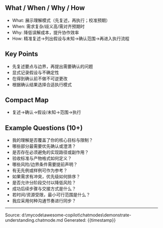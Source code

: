 ## What / When / Why / How

- What: 展示理解模式（先复述，再执行；校准预期）
- When: 需求复杂/歧义高/需对齐预期时
- Why: 降低误解成本，提升协作效率
- How: 精准复述→列出假设与未知→确认范围→再进入执行流程

## Key Points

- 先复述要点与边界，再提出需要确认的问题
- 显式记录假设与不确定性
- 在得到确认前不做不可逆更改
- 根据确认结果选择合适执行模式

## Compact Map

- 复述→确认→假设/未知→范围→执行

## Example Questions (10+)

- 我的理解是否覆盖了你的核心目标与限制？
- 哪些部分最需要优先确认或澄清？
- 是否存在必须避免的实现路径或副作用？
- 验收标准与产物格式如何定义？
- 哪些风险/边界条件需要提前声明？
- 有无先例或样例可作为参考？
- 如果需求有冲突，优先级如何排序？
- 是否允许分阶段交付以降低风险？
- 成功后续步骤与交接方式是什么？
- 若时间/资源受限，最小可行范围是什么？
- 我应采用何种沟通节奏进行同步？

---
Source: d:\mycode\awesome-copilot\chatmodes\demonstrate-understanding.chatmode.md
Generated: {{timestamp}}
